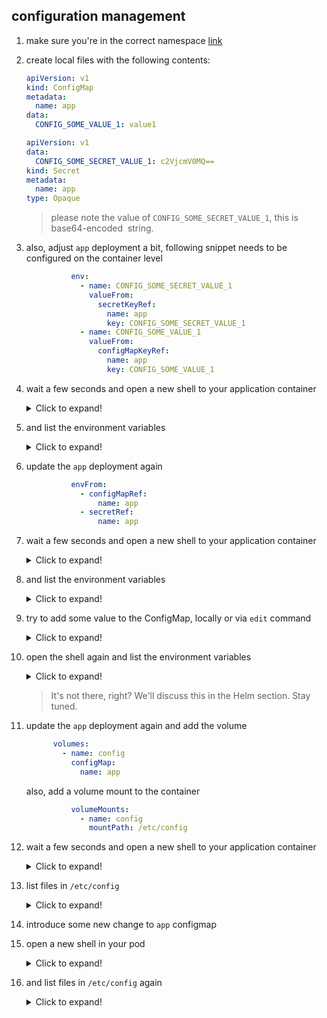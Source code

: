 ## configuration management

1. make sure you're in the correct namespace [link](./00_single_pod.md)

2. create local files with the following contents:

    ```yaml
    apiVersion: v1
    kind: ConfigMap
    metadata:
      name: app
    data:
      CONFIG_SOME_VALUE_1: value1
    ```

    ```yaml
    apiVersion: v1
    data:
      CONFIG_SOME_SECRET_VALUE_1: c2VjcmV0MQ==
    kind: Secret
    metadata:
      name: app
    type: Opaque
    ```

    > please note the value of `CONFIG_SOME_SECRET_VALUE_1`, this is base64-encoded
    > string.

3. also, adjust `app` deployment a bit, following snippet needs to be configured on the container level

    ```yaml
              env:
                - name: CONFIG_SOME_SECRET_VALUE_1
                  valueFrom:
                    secretKeyRef:
                      name: app
                      key: CONFIG_SOME_SECRET_VALUE_1
                - name: CONFIG_SOME_VALUE_1
                  valueFrom:
                    configMapKeyRef:
                      name: app
                      key: CONFIG_SOME_VALUE_1
    ```

4. wait a few seconds and open a new shell to your application container


    <details>
    <summary>Click to expand!</summary>

    ```bash
    kubectl exec -it deploy/app -- bash
    ```
    </details>

5. and list the environment variables


    <details>
    <summary>Click to expand!</summary>

    ```bash
    env | grep "CONFIG_"
    ```
    </details>

6. update the `app` deployment again

    ```yaml
              envFrom:
                - configMapRef:
                    name: app
                - secretRef:
                    name: app
    ```

7. wait a few seconds and open a new shell to your application container


    <details>
    <summary>Click to expand!</summary>

    ```bash
    kubectl exec -it deploy/app -- bash
    ```
    </details>

8. and list the environment variables


    <details>
    <summary>Click to expand!</summary>

    ```bash
    env | grep "CONFIG_"
    ```
    </details>

9. try to add some value to the ConfigMap, locally or via `edit` command

    <details>
    <summary>Click to expand!</summary>

    ```bash
    kubectl edit cm app
    ```
    </details>

10. open the shell again and list the environment variables


    <details>
    <summary>Click to expand!</summary>

    ```bash
    env | grep "CONFIG_"
    ```
    </details>

    > It's not there, right? We'll discuss this in the Helm section.
    > Stay tuned.

11. update the `app` deployment again and add the volume

    ```yaml
          volumes:
            - name: config
              configMap:
                name: app
    ```

    also, add a volume mount to the container

    ```yaml
              volumeMounts:
                - name: config
                  mountPath: /etc/config
    ```

12. wait a few seconds and open a new shell to your application container

    <details>
    <summary>Click to expand!</summary>

    ```bash
    kubectl exec -it deploy/app -- bash
    ```
    </details>

13. list files in `/etc/config`

    <details>
    <summary>Click to expand!</summary>

    ```bash
    ls /etc/config
    cat /ect/config/*
    ```
    </details>

14. introduce some new change to `app` configmap

15. open a new shell in your pod

    <details>
    <summary>Click to expand!</summary>

    ```bash
    kubectl exec -it deploy/app -- bash
    ```
    </details>

16. and list files in `/etc/config` again

    <details>
    <summary>Click to expand!</summary>

    ```bash
    ls /etc/config
    cat /ect/config/*
    ```
    </details>
